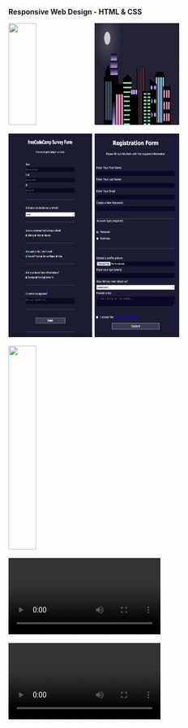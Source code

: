 **Responsive Web Design - HTML & CSS**
<p align="left" width="100%">

<img width="33%" src="https://i.pinimg.com/564x/23/6f/ed/236fedc1fe557a77ce09322973f6ef1a.jpg" style="display" width="200px" height="200px">
<img width="33%" src="https://github.com/traci-porter/github-portfolio/blob/main/images/2024-05-16_08-39-48.png?raw=true" style="display" width="200px" height="200px">
</p>
<p align="left" width="100%">
<img width="33%" src="https://github.com/traci-porter/github-portfolio/blob/main/images/2024-03-21_15-26-41.png?raw=true" style="display" width="300px" height="400px">
<img width="33%" src="https://github.com/traci-porter/github-portfolio/blob/main/images/2024-06-06_13-12-20.png?raw=true" style="display" width="200px" height="400px">
<p>

<p align="left" width="100%">
<img width="33%" src="https://github.com/traci-porter/github-portfolio/blob/main/images/2024-06-06_13-13-15.png?raw=true" style="display" width="300px" height="400px">
</p>
  
<p align="left">
<video src="https://github.com/traci-porter/github-portfolio/assets/146656449/54502659-90d1-4d74-90e4-9001d2fdefd1">
</p>


<p align="left">
<video src="https://github.com/traci-porter/github-portfolio/assets/146656449/c880c89e-690d-420a-8f36-f4ab3cab9d6e">
</p>
